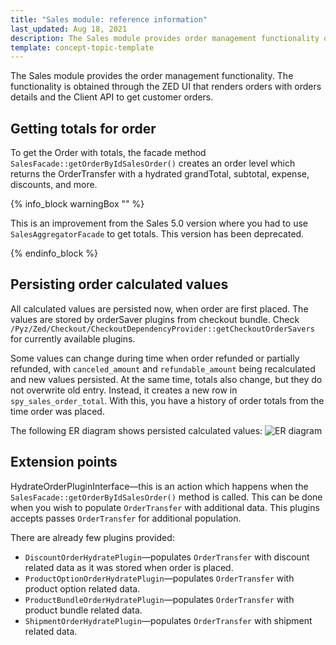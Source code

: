 ```yaml
---
title: "Sales module: reference information"
last_updated: Aug 18, 2021
description: The Sales module provides order management functionality obtained through the ZED UI that renders orders with details and the Client API to get customer orders
template: concept-topic-template
---
```


The Sales module provides the order management functionality. The functionality is obtained through the ZED UI that renders orders with orders details and the Client API to get customer orders.

## Getting totals for order

To get the Order with totals, the facade method `SalesFacade::getOrderByIdSalesOrder()` creates an order level which returns the OrderTransfer with a hydrated grandTotal, subtotal, expense, discounts, and more.

{% info_block warningBox "" %}

This is an improvement from the Sales 5.0 version where you had to use `SalesAggregatorFacade` to get totals. This version has been deprecated.

{% endinfo_block %}


## Persisting order calculated values

All calculated values are persisted now, when order are first placed. The values are stored by orderSaver plugins from checkout bundle. Check `/Pyz/Zed/Checkout/CheckoutDependencyProvider::getCheckoutOrderSavers` for currently available plugins.

Some values can change during time when order refunded or partially refunded, with `canceled_amount` and `refundable_amount` being recalculated and new values  persisted. At the same time, totals also change, but they do not overwrite old entry. Instead, it creates a new row in `spy_sales_order_total`. With this, you have a history of order totals from the time order was placed.

The following ER diagram shows persisted calculated values:
![ER diagram](https://spryker.s3.eu-central-1.amazonaws.com/docs/Features/Order+Management/Sales/sales_persisting_order_values.png)

## Extension points

HydrateOrderPluginInterface—this is an action which happens when the `SalesFacade::getOrderByIdSalesOrder()` method is called. This can be done when you wish to populate `OrderTransfer` with additional data. This plugins accepts passes `OrderTransfer` for additional population.

There are already few plugins provided:

* `DiscountOrderHydratePlugin`—populates `OrderTransfer` with discount related data as it was stored when order is placed.
* `ProductOptionOrderHydratePlugin`—populates `OrderTransfer` with product option related data.
* `ProductBundleOrderHydratePlugin`—populates `OrderTransfer` with product bundle related data.
* `ShipmentOrderHydratePlugin`—populates `OrderTransfer` with shipment related data.

